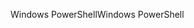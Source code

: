 <span data-ttu-id="1dd0f-101">Windows PowerShell</span><span class="sxs-lookup"><span data-stu-id="1dd0f-101">Windows PowerShell</span></span>